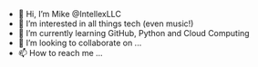 - 👋 Hi, I’m Mike @IntellexLLC
- 👀 I’m interested in all things tech (even music!)
- 🌱 I’m currently learning GitHub, Python and Cloud Computing
- 💞️ I’m looking to collaborate on ...
- 📫 How to reach me ...

<!---
IntellexLLC/IntellexLLC is a ✨ special ✨ repository because its `README.md` (this file) appears on your GitHub profile.
You can click the Preview link to take a look at your changes.
--->
